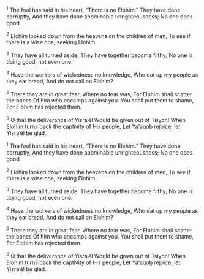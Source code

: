 <sup>1</sup> The fool has said in his heart, “There is no Elohim.” They have done corruptly, And they have done abominable unrighteousness; No one does good.

<sup>2</sup> Elohim looked down from the heavens on the children of men, To see if there is a wise one, seeking Elohim.

<sup>3</sup> They have all turned aside; They have together become filthy; No one is doing good, not even one.

<sup>4</sup> Have the workers of wickedness no knowledge, Who eat up my people as they eat bread, And do not call on Elohim?

<sup>5</sup> There they are in great fear, Where no fear was, For Elohim shall scatter the bones Of him who encamps against you. You shall put them to shame, For Elohim has rejected them.

<sup>6</sup> O that the deliverance of Yisra’ĕl Would be given out of Tsiyon! When Elohim turns back the captivity of His people, Let Ya‛aqoḇ rejoice, let Yisra’ĕl be glad.

<sup>1</sup> The fool has said in his heart, “There is no Elohim.” They have done corruptly, And they have done abominable unrighteousness; No one does good.

<sup>2</sup> Elohim looked down from the heavens on the children of men, To see if there is a wise one, seeking Elohim.

<sup>3</sup> They have all turned aside; They have together become filthy; No one is doing good, not even one.

<sup>4</sup> Have the workers of wickedness no knowledge, Who eat up my people as they eat bread, And do not call on Elohim?

<sup>5</sup> There they are in great fear, Where no fear was, For Elohim shall scatter the bones Of him who encamps against you. You shall put them to shame, For Elohim has rejected them.

<sup>6</sup> O that the deliverance of Yisra’ĕl Would be given out of Tsiyon! When Elohim turns back the captivity of His people, Let Ya‛aqoḇ rejoice, let Yisra’ĕl be glad.

